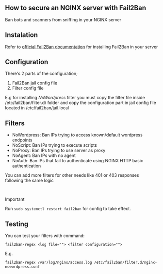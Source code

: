 ## How to secure an NGINX server with Fail2Ban

Ban bots and scanners from sniffing in your NGINX server

## Instalation

Refer to [official Fail2Ban documentation](https://github.com/fail2ban/fail2ban/wiki/How-to-install-fail2ban-packages) for installing Fail2Ban in your server

## Configuration

There's 2 parts of the configuration;

1. Fail2Ban jail config file
2. Filter config file

E.g for installing _NoWordpress_ filter you must copy the filter file inside /etc/fail2ban/filter.d/ folder and copy the configuration part in jail config file located in /etc/fail2ban/jail.local

## Filters

- NoWordpress: Ban IPs trying to access known/default wordpress endpoints
- NoScript: Ban IPs trying to execute scripts
- NoProxy: Ban IPs trying to use server as proxy
- NoAgent: Ban IPs with no agent
- NoAuth: Ban IPs that fail to authenticate using NGINX HTTP basic authentication

You can add more filters for other needs like 401 or 403 responses following the same logic

<br>

> [!IMPORTANT]
> Run `sudo systemctl restart fail2ban` for config to take effect.

## Testing

You can test your filters with command:

```
fail2ban-regex <log file=""> <filter configuration="">
```

E.g.

```
fail2ban-regex /var/log/nginx/access.log /etc/fail2ban/filter.d/nginx-nowordpress.conf
```
